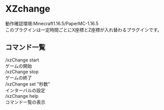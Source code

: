 # XZchange  
動作確認環境:Minecraft1.16.5/PaperMC-1.16.5  
このプラグインは一定時間ごとにX座標とZ座標が入れ替わるプラグインです。
  
## コマンド一覧  
/xzChange start  
ゲームの開始  
/xzChange stop  
ゲームの終了  
/xzChange set "秒数"  
インターバルの設定  
/xzChange help  
コマンド一覧の表示
